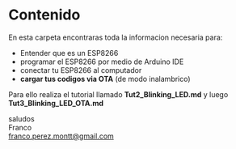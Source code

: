 # Contenido

En esta carpeta encontraras toda la informacion necesaria para:

* Entender que es un ESP8266
* programar el ESP8266 por medio de Arduino IDE
* conectar tu ESP8266 al computador
* **cargar tus codigos via OTA** (de modo inalambrico)

Para ello realiza el tutorial llamado **Tut2_Blinking_LED.md** y luego **Tut3_Blinking_LED_OTA.md**

saludos </br>
Franco </br>
franco.perez.montt@gmail.com
